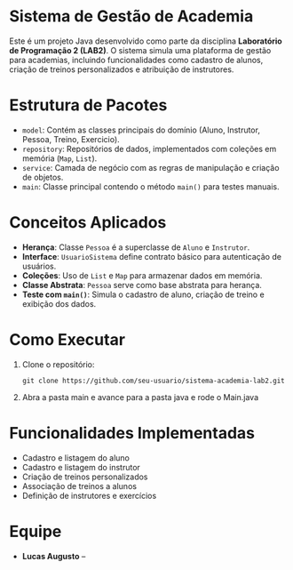 # Sistema de Gestão de Academia

Este é um projeto Java desenvolvido como parte da disciplina **Laboratório de Programação 2 (LAB2)**. O sistema simula uma plataforma de gestão para academias, incluindo funcionalidades como cadastro de alunos, criação de treinos personalizados e atribuição de instrutores.

# Estrutura de Pacotes

- `model`: Contém as classes principais do domínio (Aluno, Instrutor, Pessoa, Treino, Exercicio).
- `repository`: Repositórios de dados, implementados com coleções em memória (`Map`, `List`).
- `service`: Camada de negócio com as regras de manipulação e criação de objetos.
- `main`: Classe principal contendo o método `main()` para testes manuais.

# Conceitos Aplicados

- **Herança**: Classe `Pessoa` é a superclasse de `Aluno` e `Instrutor`.
- **Interface**: `UsuarioSistema` define contrato básico para autenticação de usuários.
- **Coleções**: Uso de `List` e `Map` para armazenar dados em memória.
- **Classe Abstrata**: `Pessoa` serve como base abstrata para herança.
- **Teste com `main()`**: Simula o cadastro de aluno, criação de treino e exibição dos dados.

# Como Executar

1. Clone o repositório:
   ```
   git clone https://github.com/seu-usuario/sistema-academia-lab2.git
   ```

2. Abra a pasta main e avance para a pasta java e rode o Main.java

# Funcionalidades Implementadas

- Cadastro e listagem do aluno
- Cadastro e listagem do instrutor
- Criação de treinos personalizados
- Associação de treinos a alunos
- Definição de instrutores e exercícios

# Equipe

- **Lucas Augusto** – 




